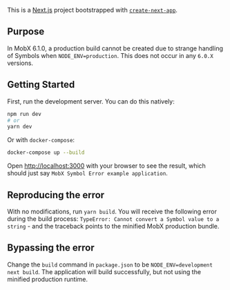 This is a [Next.js](https://nextjs.org/) project bootstrapped with [`create-next-app`](https://github.com/vercel/next.js/tree/canary/packages/create-next-app).

## Purpose

In MobX 6.1.0, a production build cannot be created due to strange handling of Symbols when `NODE_ENV=production`. This does not occur in any `6.0.X` versions.

## Getting Started

First, run the development server. You can do this natively:

```bash
npm run dev
# or
yarn dev
```

Or with `docker-compose`:

```bash
docker-compose up --build
```

Open [http://localhost:3000](http://localhost:3000) with your browser to see the result, which should just say `MobX Symbol Error example application`.

## Reproducing the error

With no modifications, run `yarn build`. You will receive the following error during the build process: `TypeError: Cannot convert a Symbol value to a string` - and the traceback points to the minified MobX production bundle.

## Bypassing the error

Change the `build` command in `package.json` to be `NODE_ENV=development next build`. The application will build successfully, but not using the minified production runtime.
